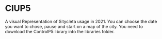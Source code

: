 # CIUP5
A visual Representation of Sitycleta usage in 2021. You can choose the date you want to chose, pause and start on a map of the city.
You need to download the ControlP5 library into the libraries folder.
